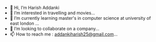 - 👋 Hi, I’m Harish Addanki
- 👀 I’m interested in travelling and movies...
- 🌱 I’m currently learning master's in computer science at university of east london ...
- 💞️ I’m looking to collaborate on a company...
- 📫 How to reach me : addankiharish25@gmail.com...

<!---
Hari670/Hari670 is a ✨ special ✨ repository because its `README.md` (this file) appears on your GitHub profile.
You can click the Preview link to take a look at your changes.
--->
